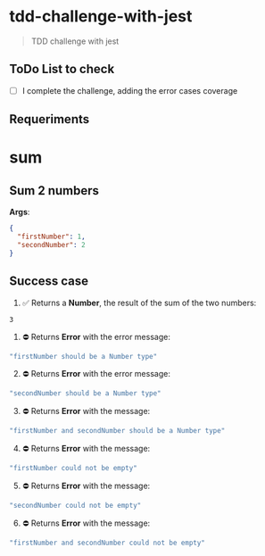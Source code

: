 # tdd-challenge-with-jest

> TDD challenge with jest

## ToDo List to check

- [ ] I complete the challenge, adding the error cases coverage

## Requeriments

# sum

## Sum 2 numbers

**Args**:

```json
{
  "firstNumber": 1,
  "secondNumber": 2
}
```

## Success case

1. ✅ Returns a **Number**, the result of the sum of the two numbers:

`
3
`

1. ⛔ Returns **Error** with the error message:

```js
"firstNumber should be a Number type"
```

2. ⛔ Returns **Error** with the error message:

```js
"secondNumber should be a Number type"
```

3. ⛔ Returns **Error** with the message:

```js
"firstNumber and secondNumber should be a Number type"
```

4. ⛔ Returns **Error** with the message:

```js
"firstNumber could not be empty"
```

5. ⛔ Returns **Error** with the message:

```js
"secondNumber could not be empty"
```

6. ⛔ Returns **Error** with the message:

```js
"firstNumber and secondNumber could not be empty"
```

